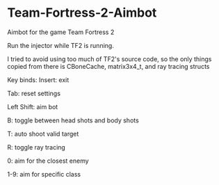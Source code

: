 # Team-Fortress-2-Aimbot
Aimbot for the game Team Fortress 2

Run the injector while TF2 is running.

I tried to avoid using too much of TF2's source code, so the only things copied from there is CBoneCache, matrix3x4_t, and ray tracing structs

Key binds:
Insert: exit

Tab: reset settings

Left Shift: aim bot

B: toggle between head shots and body shots

T: auto shoot valid target

R: toggle ray tracing

0: aim for the closest enemy

1-9: aim for specific class

